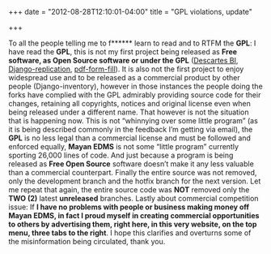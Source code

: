 +++
date = "2012-08-28T12:10:01-04:00"
title = "GPL violations, update"

+++

To all the people telling me to f****** learn to read and to RTFM the **GPL**:
I have read the **GPL**, this is not my first project being released as
**Free software, as Open Source software or under the GPL**
([Descartes BI](http://code.google.com/p/descartes-bi/),
[Django-replication](https://github.com/rosarior/django-replication),
[pdf-form-fill](https://github.com/rosarior/pdf-form-fill)).
It is also not the first project to enjoy widespread use and to be released
as a commercial product by other people (Django-inventory), however in those
instances the people doing the forks have complied with the GPL admirably
providing source code for their changes, retaining all copyrights, notices
and original license even when being released under a different name.
That however is not the situation that is happening now. This is not
“whinnying over some little program” (as it is being described commonly in
the feedback I’m getting via email), the **GPL** is no less legal than a
commercial license and must be followed and enforced equally, **Mayan EDMS** is
not some “little program” currently sporting 26,000 lines of code. And just
because a program is being released as **Free Open Source** software doesn’t
make it any less valuable than a commercial counterpart. Finally the entire
source was not removed, only the development branch and the hotfix branch for
the next version. Let me repeat that again, the entire source code was **NOT**
removed only the **TWO (2)** latest **unreleased** branches. Lastly about 
commercial competition issue: If **I have no problems with people or business
making money off Mayan EDMS, in fact I proud myself in creating commercial
opportunities to others by advertising them, right here, in this very website,
on the top menu, three tabs to the right**. I hope this clarifies and
overturns some of the misinformation being circulated, thank you. 

